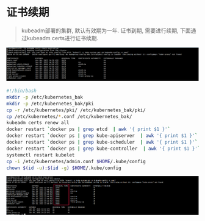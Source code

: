 证书续期
====================

> kubeadm部署的集群, 默认有效期为一年. 证书到期, 需要进行续期, 下面通过kubeadm certs进行证书续期. 

![续期前](images/20210114203230.png)

```bash
#!/bin/bash
mkdir -p /etc/kubernetes_bak
mkdir -p /etc/kubernetes_bak/pki
cp -r /etc/kubernetes/pki/ /etc/kubernetes_bak/pki/
cp /etc/kubernetes/*.conf /etc/kubernetes_bak/
kubeadm certs renew all
docker restart `docker ps | grep etcd  | awk '{ print $1 }'`
docker restart `docker ps | grep kube-apiserver  | awk '{ print $1 }'`
docker restart `docker ps | grep kube-scheduler  | awk '{ print $1 }'`
docker restart `docker ps | grep kube-controller  | awk '{ print $1 }'`
systemctl restart kubelet
cp -i /etc/kubernetes/admin.conf $HOME/.kube/config
chown $(id -u):$(id -g) $HOME/.kube/config
```

![续期后](images/20210114204539.png)